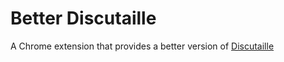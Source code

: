 # Better Discutaille

A Chrome extension that provides a better version of [Discutaille](https://discutaille.center/)
